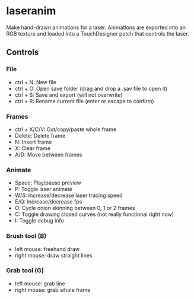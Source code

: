 # laseranim
 
Make hand-drawn animations for a laser.
Animations are exported into an RGB texture and loaded into a TouchDesigner patch that controls the laser.

## Controls
### File
 * ctrl + N: New file
 * ctrl + O: Open save folder (drag and drop a .sav file to open it)
 * ctrl + S: Save and export (will not overwrite)
 * ctrl + R: Rename current file (enter or escape to confirm)

### Frames
 * ctrl + X/C/V: Cut/copy/paste whole frame
 * Delete: Delete frame 
 * N: Insert frame
 * X: Clear frame
 * A/D: Move between frames

### Animate
 * Space: Play/pause preview
 * P: Toggle laser animate
 * W/S: Increase/decrease laser tracing speed
 * E/Q: Increase/decrease fps
 * O: Cycle onion skinning between 0, 1 or 2 frames
 * C: Toggle drawing closed curves (not really functional right now)
 * I: Toggle debug info

### Brush tool (B)
 * left mouse: freehand draw
 * right mouse: draw straight lines

### Grab tool (G)
 * left mouse: grab line
 * right mouse: grab whole frame